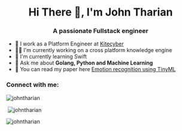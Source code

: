 <h1 align="center"> Hi There 👋, I'm John Tharian</h1>
<h3 align="center">A passionate Fullstack engineer</h3>



- 🔭 I work as a Platform Engineer at [Kitecyber](https://www.kitecyber.com/)
- 🧑‍💻 I'm currently working on a cross platform knowledge engine
- 📜 I'm currently learning Swift
- 💬 Ask me about **Golang, Python and Machine Learning**
- 📕 You can read my paper here [Emotion recognition using TinyML](https://ieeexplore.ieee.org/document/10094330)


<h3 align="left">Connect with me:</h3>
<p align="left">
</p>

<p align="center">
  <p><img align="center" src="https://github-readme-stats.vercel.app/api/top-langs?username=johntharian&show_icons=true&locale=en&layout=compact" alt="johntharian" /></p>

  <p>&nbsp;<img align="center" src="https://github-readme-stats.vercel.app/api?username=johntharian&show_icons=true&locale=en" alt="johntharian" /></p>

  <p><img align="center" src="https://github-readme-streak-stats.herokuapp.com/?user=johntharian&" alt="johntharian" /></p>
</p>

